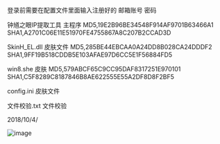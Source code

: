 登录前需要在配置文件里面输入注册好的 邮箱账号 密码


钟馗之眼IP提取工具  主程序 
MD5,19E2B96BE34548F914AF9701B63466A1
SHA1,A2701C06E11E51970FE4755867A8C207B2CCAD3D

SkinH_EL.dll 皮肤文件
MD5,285BE44EBCAA0A24DD8B028CA24DDDF2
SHA1,9FF19B518CDDB5E103AFAE97D6CC5E1F56884FD5

win8.she  皮肤
MD5,579ABCF65C9CC95DAF8317251E970101
SHA1,C5F8289C8187846B8AE622555E55A2DF8D8F2BF5

config.ini 皮肤文件

文件校验.txt 文件校验

2018/10/4/

![image](https://github.com/greekn/awakening-conscience/blob/master/zoomeye/1.png)


